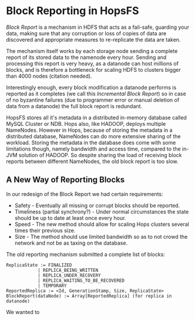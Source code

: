 # Block Reporting in HopsFS
_Block Report_ is a mechanism in HDFS that acts as a fail-safe, guarding your
 data, making sure that any corruption or loss of copies of data are discovered
  and appropriate measures to re-replicate the data are taken. 
  
The mechanism itself works by each storage node sending a complete report of 
its stored data to the namenode every hour. Sending and processing this 
report is very heavy, as a datanode can host millions of blocks, and is 
therefore a bottleneck for scaling HDFS to clusters bigger than 4000
 nodes (citation needed).
 
Interestingly enough, every block modification a datanode performs is 
reported as it completes (we call this _Incremental Block Report_) so in case of
 no byzantine 
failures (due to 
programmer error or manual deletion of data from a datanode) the full block 
report is redundant.
 
HopsFS stores all it's metadata in a distributed in-memory database called 
MySQL Cluster or NDB. Hops also, like HADOOP, deploys multiple NameNodes. 
However in Hops, because of storing the metadata in a distributed database, 
NameNodes can do more extensive sharing of the workload. Storing the 
metadata in the database does come with some limitations though, namely 
bandwidth and access time, compared to the in-JVM solution of HADOOP. So 
despite sharing the load of receiving block reports between different 
NameNodes, the old block report is too slow.

## A New Way of Reporting Blocks
In our redesign of the Block Report we had certain requirements:
* Safety - Eventually all missing or corrupt blocks should be 
reported.
* Timeliness (partial synchrony?) - Under normal circumstances the state 
should be up to date at least once every hour.
* Speed - The new method should allow for scaling Hops clusters several times
 their previous size.
* Size - The method should use limited bandwidth so as to not crowd the 
network and not be as taxing on the database.

The old reporting mechanism submitted a complete list of blocks:

    ReplicaState := FINALIZED
                | REPLICA_BEING_WRITTEN
                | REPLICA_UNDER_RECOVERY
                | REPLICA_WAITING_TO_BE_RECOVERED
                | TEMPORARY
    ReportedReplica := <Id, GenerationStamp, Size, ReplicaState> 
    BlockReport(dataNode) := Array[ReportedReplica] (for replica in datanode)
    
We wanted to 

